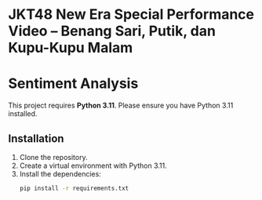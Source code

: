 # JKT48 New Era Special Performance Video – Benang Sari, Putik, dan Kupu-Kupu Malam
# Sentiment Analysis

This project requires **Python 3.11**. Please ensure you have Python 3.11 installed.

## Installation

1. Clone the repository.
2. Create a virtual environment with Python 3.11.
3. Install the dependencies:
   ```bash
   pip install -r requirements.txt